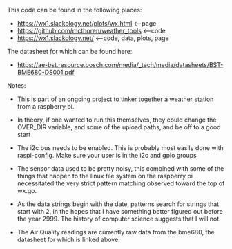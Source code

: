 This code can be found in the following places:
* https://wx1.slackology.net/plots/wx.html	<--page
* https://github.com/mcthoren/weather_tools	<--code
* https://wx1.slackology.net/			<--code, data, plots, page

The datasheet for which can be found here:
* https://ae-bst.resource.bosch.com/media/_tech/media/datasheets/BST-BME680-DS001.pdf

Notes:

* This is part of an ongoing project to tinker together a weather station from a raspberry pi.

* In theory, if one wanted to run this themselves, they could change the OVER_DIR variable, and some of the upload paths, and be off to a good start

* The i2c bus needs to be enabled.  This is probably most easily done with raspi-config.  Make sure your user is in the i2c and gpio groups 

* The sensor data used to be pretty noisy, this combined with some of the things that happen to the linux file system on the raspberry pi necessitated the very strict pattern matching observed toward the top of wx.go.

* As the data strings begin with the date, patterns search for strings that start with 2, in the hopes that I have something better figured out before the year 2999.  The history of computer science suggests that I will not.

* The Air Quality readings are currently raw data from the bme680, the datasheet for which is linked above.
